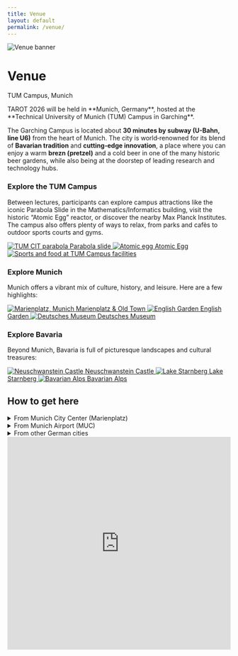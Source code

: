 ```yaml
---
title: Venue
layout: default
permalink: /venue/
---
```

<div class="hero">
  <img src="{{ '/assets/img/hero_garching.webp' | relative_url }}" alt="Venue banner">
  <div class="hero-overlay">
    <h1>Venue</h1>
    <p>TUM Campus, Munich</p>
  </div>
</div>
TAROT 2026 will be held in **Munich, Germany**, hosted at the **Technical University of Munich (TUM) Campus in Garching**.  


The Garching Campus is located about **30 minutes by subway (U-Bahn, line U6)** from the heart of Munich. The city is world‑renowned for its blend of **Bavarian tradition** and **cutting‑edge innovation**, a place where you can enjoy a warm **brezn (pretzel)** and a cold beer in one of the many historic beer gardens, while also being at the doorstep of leading research and technology hubs.  

### Explore the TUM Campus
Between lectures, participants can explore campus attractions like the iconic Parabola Slide in the Mathematics/Informatics building, visit the historic “Atomic Egg” reactor, or discover the nearby Max Planck Institutes. The campus also offers plenty of ways to relax, from parks and cafès to outdoor sports courts and gyms.

<div class="explore-grid">
  <a href="https://www.cit.tum.de/en/cit/school/locations/parabola-slide/" target="_blank" rel="noopener" class="explore-card">
    <img src="{{ 'assets/img/attractions/parabola.jpg' | relative_url }}" alt="TUM CIT parabola">
    <span class="caption">Parabola slide</span>
  </a>
  <a href="https://www.frm2.tum.de/en/frm2/about-us/from-atomic-egg-to-frm-ii/" target="_blank" rel="noopener" class="explore-card">
    <img src="{{ 'assets/img/attractions/atomic-egg.webp' | relative_url }}" alt="Atomic egg">
    <span class="caption">Atomic Egg</span>
  </a>
  <a href="https://www.tum.de/en/about-tum/locations/garching" target="_blank" rel="noopener" class="explore-card">
    <img src="{{ 'assets/img/attractions/sports.webp' | relative_url }}" alt="Sports and food at TUM">
    <span class="caption">Campus facilities</span>
  </a>
</div>

### Explore Munich
Munich offers a vibrant mix of culture, history, and leisure. Here are a few highlights:

<div class="explore-grid">
  <a href="https://www.muenchen.de/en/sights/attractions/new-town-hall" target="_blank" rel="noopener" class="explore-card">
    <img src="{{ 'assets/img/attractions/MARIENPLATZ OBEN 43.jpg.webp' | relative_url }}" alt="Marienplatz, Munich">
    <span>Marienplatz &amp; Old Town</span>
  </a>
  <a href="https://www.muenchen.de/en/sights/attractions/english-garden" target="_blank" rel="noopener" class="explore-card">
    <img src="{{ 'assets/img/attractions/lhm-e-garten-panorama.jpg.webp' | relative_url }}" alt="English Garden">
    <span>English Garden</span>
  </a>
  <a href="https://www.deutsches-museum.de/en" target="_blank" rel="noopener" class="explore-card">
    <img src="{{ 'assets/img/attractions/Deutsches_Museum_Portrait_4.jpg' | relative_url }}" alt="Deutsches Museum">
    <span>Deutsches Museum</span>
  </a>
</div>

### Explore Bavaria
Beyond Munich, Bavaria is full of picturesque landscapes and cultural treasures:

<div class="explore-grid">
  <a href="https://www.neuschwanstein.de/englisch/tourist/index.htm" target="_blank" rel="noopener" class="explore-card">
    <img src="{{ 'assets/img/attractions/schloss-neuschwanstein575.jpg' | relative_url }}" alt="Neuschwanstein Castle">
    <span>Neuschwanstein Castle</span>
  </a>
  <a href="https://www.muenchen.de/en/culture-leisure/lakes/lake-starnberg" target="_blank" rel="noopener" class="explore-card">
    <img src="{{ 'assets/img/attractions/02starnbergersee.jpg.webp' | relative_url }}" alt="Lake Starnberg">
    <span>Lake Starnberg</span>
  </a>
  <a href="https://www.alpenwelt-karwendel.de/en" target="_blank" rel="noopener" class="explore-card">
    <img src="{{ 'assets/img/attractions/turquoise-blue-isar-with-karwendel-summer-at-the-reservoir-near-kruen.jpg' | relative_url }}" alt="Bavarian Alps">
    <span>Bavarian Alps</span>
  </a>
</div>



<div class="travel-info">
  <h2>How to get here</h2>

  <details>
    <summary>From Munich City Center (Marienplatz)</summary>
    <p>Take the U6 subway (direction Garching-Forschungszentrum). The ride takes about 30 minutes. The campus is right at the last stop.</p>
  </details>

  <details>
    <summary>From Munich Airport (MUC)</summary>
    <p>Take the S8 suburban train to "Marienplatz", then switch to U6 (direction Garching-Forschungszentrum). Total travel time: about 45 minutes.</p>
  </details>

  <details>
    <summary>From other German cities</summary>
        <p>Munich Central Station (Hauptbahnhof) is connected to the high-speed ICE train network. From there, take any S-Bahn (suburban train) heading toward Marienplatz (a 2-minute ride). At Marienplatz, change to the U6 subway (direction Garching-Forschungszentrum) as described above.</p>
  </details>
</div>
<div class="map-container">
  <iframe 
    src="https://www.google.com/maps/d/u/0/embed?mid=1RfGlu6spLIFfRp61tgeEO7MPWEpGuH4&ehbc=2E312F&noprof=1"
    width="100%" height="480" style="border:0;" allowfullscreen="" loading="lazy">
  </iframe>
</div>